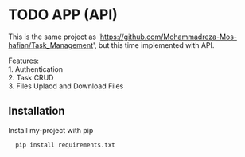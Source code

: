 
#  TODO APP (API)

This is the same project as 'https://github.com/Mohammadreza-Mos-hafian/Task_Management', but this time implemented with API.

Features:\
    1. Authentication\
    2. Task CRUD\
    3. Files Uplaod and Download Files
## Installation

Install my-project with pip

```bash
  pip install requirements.txt
```
    
